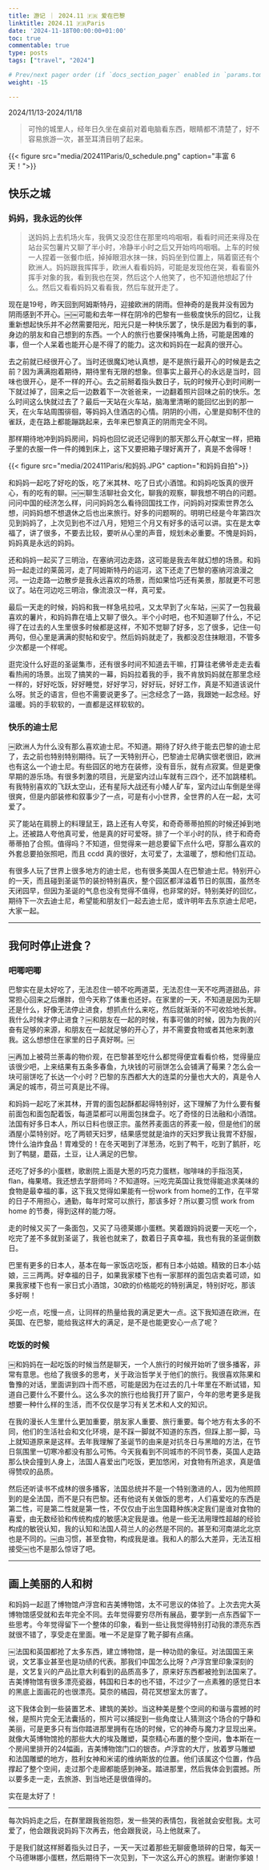 ```yaml
---
title: 游记 ｜ 2024.11 🇫🇷 爱在巴黎
linktitle: 2024.11 🇫🇷Paris
date: '2024-11-18T00:00:00+01:00'
toc: true
commentable: true
type: posts
tags: ["travel", "2024"]

# Prev/next pager order (if `docs_section_pager` enabled in `params.toml`)
weight: -15

---
```


2024/11/13-2024/11/18

> 可怜的城里人，经年日久坐在桌前对着电脑看东西，眼睛都不清楚了，好不容易旅游一次，甚至耳清目明了起来。

{{< figure src="media/202411Paris/0_schedule.png" caption="丰富 6 天！">}}

## 快乐之城
### 妈妈，我永远的伙伴

> 送妈妈上去机场火车，我俩又没忍住在那里呜呜咽咽，看看时间还来得及在站台买包薯片又聊了半小时，冷静半小时之后又开始呜呜咽咽。上车的时候一人捏着一张餐巾纸，掉掉眼泪水抹一抹，妈妈坐到位置上，隔着窗还有个欧洲人。妈妈跟我挥挥手，欧洲人看看妈妈，可能是发现他在哭，看看窗外挥手对象的我，看到我也在哭，然后这个人他笑了，也不知道他想起了什么。然后又看看妈妈又看看我，然后车就开走了。

现在是19号，昨天回到阿姆斯特丹，迎接欧洲的阴雨。但神奇的是我并没有因为阴雨感到不开心。￼￼可能和去年一样在阴冷的巴黎有一些极度快乐的回忆，让我重新想起快乐并不必然需要阳光，阳光只是一种快乐罢了，快乐是因为看到的事，身边的朋友和自己想到的东西。一个人的旅行也要保持嘴角上扬，可能是困难的事，但一个人呆着也能开心是不得了的能力。这次和妈妈在一起真的很开心。

去之前就已经很开心了。当时还很魔幻地认真想，是不是旅行最开心的时候是去之前？因为满满抱着期待，期待里有无限的想象。但事实上最开心的永远是当时，回味也很开心，是不一样的开心。去之前掰着指头数日子，玩的时候开心到时间刷一下就过掉了，回来之后一边数着下一次爸爸来，一边翻着照片回味之前的快乐。怎么时间这么快就过去了？最后一天站在火车站，脑海里清晰的能回忆出到的那一天，在火车站周围徘徊，等妈妈入住酒店的心情。阴阴的小雨，心里是抑制不住的雀跃，走在路上都能蹦跳起来，去年来巴黎真正的阴雨完全不同。

那样期待地冲到妈妈房间，妈妈也回忆说还记得到的那天那么开心献宝一样，把箱子里的衣服一件一件的摊到床上，这下又要把箱子理好离开了，真是不舍得呀！

{{< figure src="media/202411Paris/和妈妈.JPG" caption="和妈妈自拍">}}

和妈妈一起吃了好吃的饭，吃了米其林、吃了日式小酒馆。和妈妈吃饭真的很开心，有的吃有的聊。￼￼聊生活聊社会文化，聊我的观察，聊我想不明白的问题。问问中国的经济怎么样，问问妈妈怎么看待回国找工作，问妈妈对探索世界怎么想，问妈妈想不想退休之后也出来旅行。好多的问题啊的。明明已经是今年第四次见到妈妈了，上次见到也不过八月，短短三个月又有好多的话可以讲。实在是太幸福了，讲了很多，不要去比较，要听从心里的声音，规划未必重要。不愧是妈妈，妈妈真是永远的妈妈。

还和妈妈一起买了三明治，在塞纳河边走路，这可能是我去年就幻想的场景。和妈妈一起走过的莱茵河，走了阿姆斯特丹的运河，这下还走了巴黎的塞纳河浪漫之河。一边走路一边散步是我永远喜欢的场景，而如果恰巧还有美景，那就更不可思议了。站在河边吃三明治，像流浪汉一样，真可爱。

最后一天走的时候，妈妈和我一样急吼拉吼，又太早到了火车站，￼买了一包我最喜欢的薯片，和妈妈靠在墙上又聊了很久。半个小时吧，也不知道聊了什么，不记得了在过去的人生里很多时候都是这样，不知不觉聊了好多，忘了很多，记住一句两句，但心里是满满的熨帖和安宁。然后妈妈就走了，我都没忍住抹眼泪，不管多少次都是一个样呢。

逛完没什么好逛的圣诞集市，还有很多时间不知道去干嘛，打算往老佛爷走走去看看热闹的场景。出现了搞笑的一幕，妈妈拉着我的手，我不肯放妈妈就在那里念经一样的，好好吃饭，好好睡觉，好好学习，好好玩，好好工作，真是不知道该说什么呀。贫乏的语言，但也不需要说更多了。￼念经念了一路，我跟她一起念经。好温暖。妈的手软软的，一直都是这样软软的。

### 快乐的迪士尼
￼欧洲人为什么没有那么喜欢迪士尼。不知道。期待了好久终于能去巴黎的迪士尼了，去之前也特别特别期待。玩了一天特别开心，巴黎迪士尼确实很老很旧，欧洲也有这么一个迪士尼。有些园区的地方在装修，没有音乐，就有点寂寞。但是更像早期的游乐场。有很多刺激的项目，光是室内过山车就有三四个，还不加跳楼机。有我特别喜欢的飞跃太空山，还有星际大战还有小矮人矿车，室内过山车倒是坐得很爽，但是内部装修和叙事少了一点，可是有小小世界，全世界的人在一起，太可爱了。

买了能站在肩膀上的料理鼠王，路上还有人夸奖，和奇奇蒂蒂拍照的时候还掉到地上。还被路人夸他真可爱，他是真的好可爱呀。排了一个半小时的队，终于和奇奇蒂蒂拍了合照。值得吗？不知道，但觉得来一趟总要留下点什么吧，穿那么喜欢的外套总要拍张照吧，而且 ccdd 真的很好，太可爱了，太温暖了，想和他们互动。

有很多人玩了世界上很多地方的迪士尼，也有很多美国人在巴黎迪士尼。特别开心的一天，而且碰到圣诞节的装扮特别喜庆，整个园区都洋溢着节日的氛围，虽然冬天闭园早，但因为圣诞的气息也没有觉得不值得，也非常的好。特别美好的回忆，期待下一次去迪士尼，希望能和朋友们一起去迪士尼，或许明年去东京迪士尼吧，大家一起。

---

## 我何时停止进食？
### 吧唧吧唧

巴黎实在是太好吃了，无法忍住一顿不吃两道菜，无法忍住一天不吃两道甜品，非常担心回来之后爆胖，但今天称了体重也还好。在家里的一天，不知道是因为无聊还是什么，好像无法停止进食，想抓点什么来吃，然后就渐渐的不可收拾地长胖。我什么时候才停止进食？￼和朋友在一起的时候，有事可做的时候，因为为我的兴奋有足够的来源，和朋友在一起就足够的开心了，并不需要食物或者其他来刺激我。这么想想住在家里的日子真好啊。￼

￼再加上被荷兰荼毒的物价观，在巴黎甚至吃什么都觉得便宜看看价格，觉得量应该很少吧，上来结果有五条多春鱼，九块钱的可丽饼怎么会铺满了莓果？怎么会一块可丽饼吃了长达一个小时？巴黎的东西都大大的连菜的分量也大大的，真是令人满足的城市，荷兰可真是比不得。

和妈妈一起吃了米其林，开胃的面包起酥都起得特别好，这下理解了为什么要有餐前面包和面包配着饭，每道菜都可以用面包抹盘子。吃了奇怪的日法融和小酒馆。法国有好多日本人，所以日料也很正宗。虽然荞麦面店的荞麦一般，但是他们的居酒屋小菜特别好。吃了两顿天妇罗，结果感觉就是油炸的天妇罗我让我胃不舒服，馋什么油炸食品！胃难受的！在冬天喝到了洋葱汤，吃到了鸭干，吃到了鹅肝，吃到了鸭腿，蘑菇，土豆，让人满足的巴黎。

还吃了好多的小蛋糕，歌剧院上面是大葱的巧克力蛋糕，咖啡味的手指泡芙，flan，梅果塔。我还想去学厨师吗？不知道呀。￼吃完英国让我觉得能追求美味的食物是最幸福的事，这下我又觉得如果能有一份work from home的工作，在平常的日子不用担心，通勤，每年时常可以旅行，那该多好？所以要习惯 work from home 的节奏，得到这样的能力呀。

走的时候又买了一条面包，又买了马德莱娜小蛋糕。笑着跟妈妈说要一天吃一个，吃完了差不多就到圣诞了，我爸也就来了，数着日子真幸福，我也有我的圣诞倒数日。

巴里有更多的日本人，基本在每一家饭店吃饭，都有日本小姑娘。精致的日本小姑娘，三三两两。好幸福的日子，如果我家楼下也有一家那样的面包店卖着可颂，如果我家楼下也有一家日式小酒馆，30欧的价格能吃的特别满足，特别好吃，那该多好啊！

少吃一点，吃慢一点，让同样的热量给我的满足更大一点。这下我知道在欧洲，在英国、在巴黎，能给我这样大的满足，是不是也能更安心一点了呢？

### 吃饭的时候

￼和妈妈在一起吃饭的时候当然是聊天，一个人旅行的时候开始听了很多播客，非常有意思。也给了我很多的思考，关于政治哲学关于他们的旅行。我很喜欢陈果和鲁豫的对话，里面讲到四十而不惑，可能是因为在过去的几十年里在不断试错，知道自己要什么不要什么。这么多次的旅行也给我打开了窗户，今年的思考更多是我想要一种什么样的生活，而不仅仅是学习有关艺术和人文的知识。

在我的漫长人生里什么更加重要，朋友家人重要、旅行重要。每个地方有太多的不同，他们的生活社会和文化环境，是不踩一脚就不知道的东西，但踩上那一脚，马上就知道原来是这样。去年我理解了圣诞节的由来是对抗冬日与黑暗的方法，在节日氛围里一切寒冷都没有那么可怖。今天我看到不同城市的不同节奏，英国人走路那么快会撞到人身上，法国人喜爱出门吃饭，更加悠闲，对食物有所追求，真是值得赞叹的品质。

然后还听读书不成林的很多播客，法国总统并不是一个特别激进的人，因为他照顾到的是全法国，而不是只有巴黎。还有他说有关做饭的思考，人们喜爱吃的东西是第二性，可是第二性就是第一性，不仅仅由于出生国籍种族决定我们是谁对食物的喜爱，由无数经验和传统构成的敏感决定我是谁。他是一些无法用理性超越的经验构成的敏锐认知，我的认知和法国人荷兰人的必然是不同的。甚至和河南湖北北京也是不同的。￼由习惯，甚至食物，构成我是谁。我和人的那么大差异，无法互相接受￼也不是那么惊讶了吧。

---
## 画上美丽的人和树

和妈妈一起逛了博物馆卢浮宫和吉美博物馆，太不可思议的体验了。上次去完大英博物馆感受就和去年完全不同。去年觉得要穷尽所有展品，要学到一点东西留下一些思考。今年觉得留下一个整体的印象，看到一些让我觉得特别打动我的漂亮东西就很不错了，享受走在里面。唯一不足是穿了靴子脚有点痛。

￼法国和英国都抢了太多东西，建立博物馆，是一种功勋的象征。对法国国王来说，文艺事业甚至也是功绩的代表。那我们中国怎么比呀？卢浮宫里印象深刻的是，文艺复兴的产品比意大利看到的品质高多了，原来好东西都被抢到法国来了。吉美博物馆有很多漂亮瓷器，韩国和日本的也不错，不过少了一点素雅的感觉日本的黑底上面画花的也很漂亮。莫奈的橘园，荷花冥想室太厉害了。

这下我体会到一些装置艺术、建筑的美妙。当这种美是整个空间的和谐与震撼的时候，是照片完全无法囊括的，照片可以捕捉到一些角度让人猜测这个场合的宁静和美丽，可是更多只有当你踏进那里拥有在场的时候，它的神奇与魔力才显现出来。就像大英博物馆抢的那些大大的埃及雕塑，莫奈精心布置的整个空间，鲁本斯在一个房间里排开的24幅画，吉美博物馆门口的银杏。卢浮宫的大厅，放着罗马雕塑和法国雕塑的地方，胜利女神和米诺的维纳斯放的位置。他们该属这个位置，作品撑起了整个空间，走过那个走廊都能感到神圣。踏进那里，然后我体会到震撼。所以要多走一走，去旅游、到当地还是很值得的。

实在是太好了！

---

每次妈妈走之后，在群里跟我爸抱怨，发一些哭的表情包，我爸就会安慰我。太可爱了，他会跟我说妈妈下次再去，他会跟我说，马上他就来了。

于是我们就这样掰着指头过日子，一天一天过着那些无聊疲惫琐碎的日常，每天一个马德琳娜小蛋糕，然后期待下一次见到，下一次这么开心的旅程。谢谢你爹娘！

